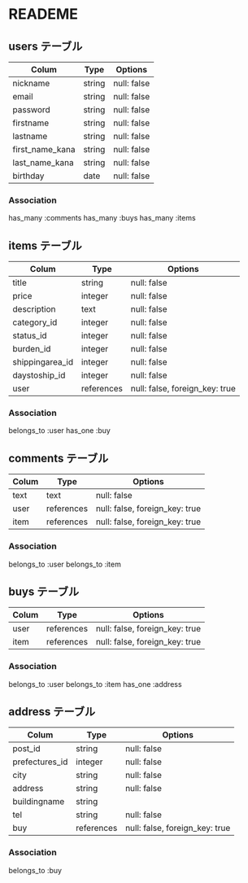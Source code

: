 # READEME

## users テーブル

| Colum           | Type   | Options     |
| --------------- | ------ | ----------- |
| nickname        | string | null: false |
| email           | string | null: false |
| password        | string | null: false |
| firstname       | string | null: false |
| lastname        | string | null: false |
| first_name_kana | string | null: false |
| last_name_kana  | string | null: false |
| birthday        | date	 | null: false |

### Association
  has_many :comments
  has_many :buys
  has_many :items

## items テーブル

| Colum           | Type          | Options                        |
| --------------- | ------------- | -------------------------------|
| title           | string        | null: false                    |
| price           | integer        | null: false                    |
| description     | text          | null: false                    |
| category_id     | integer       | null: false                    |
| status_id       | integer       | null: false                    |
| burden_id       | integer       | null: false                    |
| shippingarea_id | integer       | null: false                    |
| daystoship_id   | integer       | null: false                    |
| user            | references    | null: false, foreign_key: true |
   

   ### Association
   belongs_to :user
   has_one :buy

## comments テーブル

| Colum | Type       | Options                        |
| ----- | ---------- | -------------------------------|
| text  | text       | null: false                    |
| user  | references | null: false, foreign_key: true |
| item  | references | null: false, foreign_key: true |


  ### Association
  belongs_to :user
  belongs_to :item

## buys テーブル

| Colum | Type       | Options                        |
| ----- | ---------- | -------------------------------|
| user  | references | null: false, foreign_key: true |
| item  | references | null: false, foreign_key: true |


  ### Association
  belongs_to :user
  belongs_to :item
  has_one :address

## address テーブル

| Colum          | Type       | Options                        |
| -------------- | ---------- | ------------------------------ |
| post_id        | string     | null: false                    |
| prefectures_id | integer    | null: false                    |
| city           | string     | null: false                    |
| address        | string     | null: false                    |
| buildingname   | string     |                                |
| tel            | string     | null: false                    |
| buy            | references | null: false, foreign_key: true |

  ### Association
  belongs_to :buy
